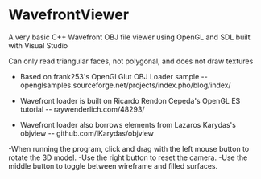 # WavefrontViewer
A very basic C++ Wavefront OBJ file viewer using OpenGL and SDL built with Visual Studio

Can only read triangular faces, not polygonal, and does not draw textures

- Based on frank253's OpenGl Glut OBJ Loader sample
-- openglsamples.sourceforge.net/projects/index.pho/blog/index/

- Wavefront loader is built on Ricardo Rendon Cepeda's OpenGL ES tutorial
-- raywenderlich.com/48293/

- Wavefront loader also borrows elements from Lazaros Karydas's objview
-- github.com/lKarydas/objview

-When running the program, click and drag with the left mouse button to rotate the 3D model.
-Use the right button to reset the camera.
-Use the middle button to toggle between wireframe and filled surfaces.
